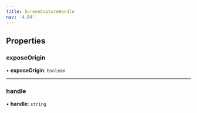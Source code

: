 ```yaml
---
title: ScreenCaptureHandle
nav: '4.84'
---
```


## Properties

### exposeOrigin

• **exposeOrigin**: `boolean`

---

### handle

• **handle**: `string`
